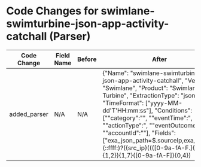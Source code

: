 # Code Changes for swimlane-swimturbine-json-app-activity-catchall (Parser)

| Code Change | Field Name | Before | After |
|-------------|------------|--------|-------|
| added_parser | N/A | N/A | {"Name": "swimlane-swimturbine-json-app-activity-catchall", "Vendor": "Swimlane", "Product": "Swimlane Turbine", "ExtractionType": "json", "TimeFormat": ["yyyy-MM-dd'T'HH:mm:ss"], "Conditions": ["\"category\":\"", "\"eventTime\":", "\"actionType\":", "\"eventOutcome\":\"", "\"accountId\":\""], "Fields": ["exa_json_path=$.sourceIp,exa_regex=(::ffff:)?({src_ip}((([0-9a-fA-F.]{0,4}):{1,2}){1,7}([0-9a-fA-F]){0,4})|(((25[0-5]|(2[0-4]|1\d|[0-9]|)\d)\.?\b){4}))(:({src_port}\d+))?", "exa_json_path=$.eventTime,exa_regex=({time}\d\d\d\d-\d\d-\d\dT\d\d:\d\d:\d\d)", "exa_json_path=$.user,exa_regex=(({email_address}([A-Za-z0-9]+[!#$%&'+-\/=?^_`~])*[A-Za-z0-9]+@[^\]\s\"\\,\|]+\.[^\]\s\"\\,\|]+)|({user}[\w\.\-\!\#\^\~]{1,40}\$?))", "exa_json_path=$.userId,exa_field_name=user_id", "exa_json_path=$.category,exa_field_name=category", "exa_json_path=$.actionType,exa_field_name=action", "exa_json_path=$.tenantId,exa_field_name=tenant_id", "exa_json_path=$.accountId,exa_field_name=account_id", "exa_json_path=$.eventOutcome,exa_field_name=result", "exa_json_path=$.userAgent,exa_field_name=user_agent", "exa_json_path=$.authenticationType,exa_field_name=auth_type", "exa_json_path=$.description,exa_field_name=additional_info", "exa_regex=created a user with userName: ({dest_user}[\w\.\-\!\#\^\~]{1,40}\$?)"], "ParserVersion": "v1.0.0"} |